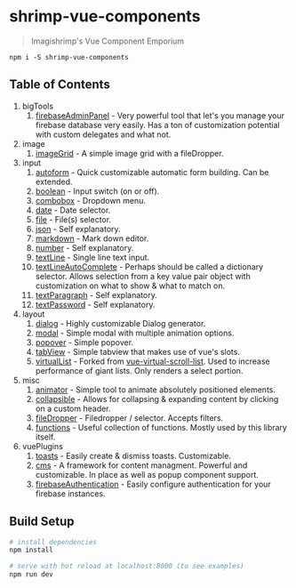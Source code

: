 # shrimp-vue-components

> Imagishrimp's Vue Component Emporium

```
npm i -S shrimp-vue-components
```

## Table of Contents
1. bigTools
	1. [firebaseAdminPanel](./src/bigTools/firebaseAdminPanel/docs.md) - Very powerful tool that let's you manage your firebase database very easily. Has a ton of customization potential with custom delegates and what not.
2. image
	1. [imageGrid](./src/image/imageGrid/docs.md) - A simple image grid with a fileDropper.
3. input
	1. [autoform](./src/input/autoform/docs.md) - Quick customizable automatic form building. Can be extended.
	2. [boolean](./src/input/boolean/docs.md) - Input switch (on or off).
	3. [combobox](./src/input/combobox/docs.md) - Dropdown menu.
	4. [date](./src/input/date/docs.md) - Date selector.
	5. [file](./src/input/file/docs.md) - File(s) selector.
	6. [json](./src/input/json/docs.md) - Self explanatory.
	7. [markdown](./src/input/markdown/docs.md) - Mark down editor.
	8. [number](./src/input/number/docs.md) - Self explanatory.
	9. [textLine](./src/input/textLine/docs.md) - Single line text input.
	10. [textLineAutoComplete](./src/input/textLineAutoComplete/docs.md) - Perhaps should be called a dictionary selector. Allows selection from a key value pair object with customization on what to show & what to match on.
	11. [textParagraph](./src/input/textParagraph/docs.md) - Self explanatory.
	12. [textPassword](./src/input/textPassword/docs.md) - Self explanatory.
4. layout
	1. [dialog](./src/layout/dialog/docs.md) - Highly customizable Dialog generator.
	2. [modal](./src/layout/modal/docs.md) - Simple modal with multiple animation options.
	3. [popover](./src/layout/popover/docs.md) - Simple popover.
	4. [tabView](./src/layout/tabView/docs.md) - Simple tabview that makes use of vue's slots.
	5. [virtualList](./src/layout/virtualList/docs.md) - Forked from [vue-virtual-scroll-list](https://github.com/tangbc/vue-virtual-scroll-list). Used to increase performance of giant lists. Only renders a select portion.
5. misc
	1. [animator](./src/misc/animator/docs.md) - Simple tool to animate absolutely positioned elements.
	2. [collapsible](./src/misc/collapsible/docs.md) - Allows for collapsing & expanding content by clicking on a custom header.
	3. [fileDropper](./src/misc/fileDropper/docs.md) - Filedropper / selector. Accepts filters.
	4. [functions](./src/misc/functions/docs.md) - Useful collection of functions. Mostly used by this library itself.
6. vuePlugins
	1. [toasts](./src/vuePlugins/toasts/docs.md) - Easily create & dismiss toasts. Customizable.
	2. [cms](./src/vuePlugins/cms/docs/readme.md) - A framework for content managment. Powerful and customizable. In place as well as popup component support.
    3. [firebaseAuthentication](./src/vuePlugins/firebaseAuthentication/docs.md) - Easily configure authentication for your firebase instances.


## Build Setup

``` bash
# install dependencies
npm install

# serve with hot reload at localhost:8000 (to see examples)
npm run dev
```

